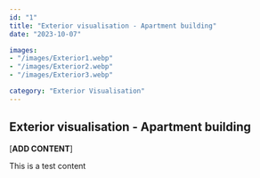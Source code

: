 ```yaml
---
id: "1"
title: "Exterior visualisation - Apartment building"
date: "2023-10-07"

images:
- "/images/Exterior1.webp"
- "/images/Exterior2.webp"
- "/images/Exterior3.webp"

category: "Exterior Visualisation"
---
```


## Exterior visualisation - Apartment building

[__ADD CONTENT__]

This is a test content

